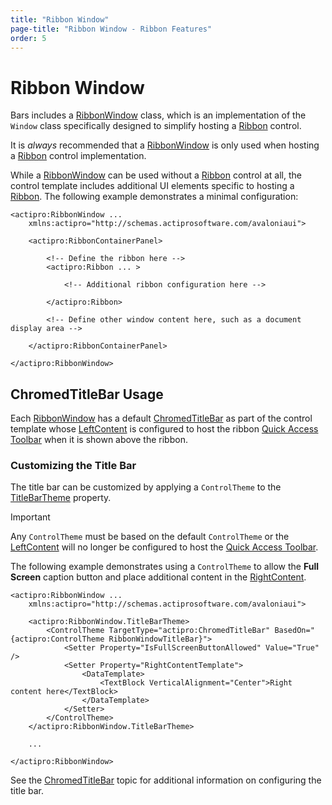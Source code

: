 ```yaml
---
title: "Ribbon Window"
page-title: "Ribbon Window - Ribbon Features"
order: 5
---
```

# Ribbon Window

Bars includes a [RibbonWindow](xref:@ActiproUIRoot.Controls.Bars.RibbonWindow) class, which is an implementation of the `Window` class specifically designed to simplify hosting a [Ribbon](xref:@ActiproUIRoot.Controls.Bars.Ribbon) control.

It is *always* recommended that a [RibbonWindow](xref:@ActiproUIRoot.Controls.Bars.RibbonWindow) is only used when hosting a [Ribbon](xref:@ActiproUIRoot.Controls.Bars.Ribbon) control implementation.

While a [RibbonWindow](xref:@ActiproUIRoot.Controls.Bars.RibbonWindow) can be used without a [Ribbon](xref:@ActiproUIRoot.Controls.Bars.Ribbon) control at all, the control template includes additional UI elements specific to hosting a [Ribbon](xref:@ActiproUIRoot.Controls.Bars.Ribbon).  The following example demonstrates a minimal configuration:

```xaml
<actipro:RibbonWindow ...
	xmlns:actipro="http://schemas.actiprosoftware.com/avaloniaui">

	<actipro:RibbonContainerPanel>

		<!-- Define the ribbon here -->
		<actipro:Ribbon ... >

			<!-- Additional ribbon configuration here -->

		</actipro:Ribbon>

		<!-- Define other window content here, such as a document display area -->

	</actipro:RibbonContainerPanel>

</actipro:RibbonWindow>
```

## ChromedTitleBar Usage

Each [RibbonWindow](xref:@ActiproUIRoot.Controls.Bars.RibbonWindow) has a default [ChromedTitleBar](../../shared/controls/chromed-title-bar.md) as part of the control template whose [LeftContent](xref:@ActiproUIRoot.Controls.ChromedTitleBar.LeftContent) is configured to host the ribbon [Quick Access Toolbar](quick-access-toolbar.md) when it is shown above the ribbon.

### Customizing the Title Bar

The title bar can be customized by applying a `ControlTheme` to the [TitleBarTheme](xref:@ActiproUIRoot.Controls.Bars.RibbonWindow.TitleBarTheme) property.

> [!IMPORTANT]
> Any `ControlTheme` must be based on the default `ControlTheme` or the [LeftContent](xref:@ActiproUIRoot.Controls.ChromedTitleBar.LeftContent) will no longer be configured to host the [Quick Access Toolbar](quick-access-toolbar.md).

The following example demonstrates using a `ControlTheme` to allow the **Full Screen** caption button and place additional content in the [RightContent](xref:@ActiproUIRoot.Controls.ChromedTitleBar.RightContent).

```xaml
<actipro:RibbonWindow ...
	xmlns:actipro="http://schemas.actiprosoftware.com/avaloniaui">

	<actipro:RibbonWindow.TitleBarTheme>
		<ControlTheme TargetType="actipro:ChromedTitleBar" BasedOn="{actipro:ControlTheme RibbonWindowTitleBar}">
			<Setter Property="IsFullScreenButtonAllowed" Value="True" />
			<Setter Property="RightContentTemplate">
				<DataTemplate>
					<TextBlock VerticalAlignment="Center">Right content here</TextBlock>
				</DataTemplate>
			</Setter>
		</ControlTheme>
	</actipro:RibbonWindow.TitleBarTheme>

	...

</actipro:RibbonWindow>
```

See the [ChromedTitleBar](../../shared/controls/chromed-title-bar.md) topic for additional information on configuring the title bar.